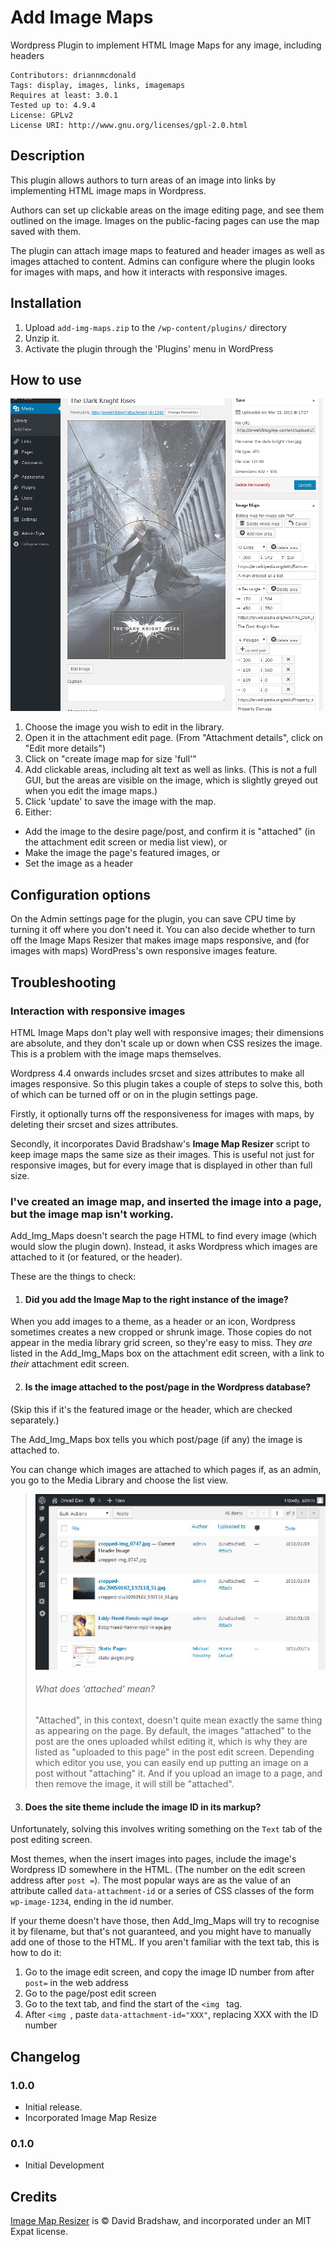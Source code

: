 # Add Image Maps ###

Wordpress Plugin to implement HTML Image Maps for any image, including headers

```
Contributors: driannmcdonald
Tags: display, images, links, imagemaps
Requires at least: 3.0.1
Tested up to: 4.9.4
License: GPLv2
License URI: http://www.gnu.org/licenses/gpl-2.0.html
```

## Description

This plugin allows authors to turn areas of an image into links by implementing 
HTML image maps in Wordpress.

Authors can set up clickable areas on the image editing page, and see 
them outlined on the image. Images on the public-facing pages can use the
map saved with them.

The plugin can attach image maps to featured and header images as well as images
attached to content. Admins can configure where the plugin looks for images 
with maps, and how it interacts with responsive images.

## Installation 

1. Upload `add-img-maps.zip` to the `/wp-content/plugins/` directory
1. Unzip it.
1. Activate the plugin through the 'Plugins' menu in WordPress

## How to use

![Example of Add_Img_Maps in use](assets/screengrab_editing.jpg)

1. Choose the image you wish to edit in the library. 
1. Open it in the attachment edit page. (From "Attachment details", click on "Edit more details")
1. Click on "create image map for size 'full'"
1. Add clickable areas, including alt text as well as links. (This is not a full GUI, but the areas are visible on the image, which is slightly greyed out when
you edit the image maps.)
1. Click 'update' to save the image with the map.
1. Either:
  * Add the image to the desire page/post, and confirm it is "attached" (in the attachment edit screen or media list view), or
  * Make the image the page's featured images, or
  * Set the image as a header
  
## Configuration options

On the Admin settings page for the plugin, you can save CPU time by turning it 
off where you don't need it. You can also decide whether to turn off the Image 
Maps Resizer that makes image maps responsive, and (for images with maps)
WordPress's own responsive images feature.

  ## Troubleshooting

### Interaction with responsive images ##

HTML Image Maps don't play well with responsive images; their dimensions are absolute, and they don't scale up or down when CSS resizes the image. This is a problem with the image maps themselves. 

Wordpress 4.4 onwards includes srcset and sizes attributes to make all images
responsive. So this plugin takes a couple of steps to solve this, both of which
can be turned off or on in the plugin settings page.

Firstly, it optionally turns off the responsiveness for images with maps, by
deleting their srcset and sizes attributes.

Secondly, it incorporates David Bradshaw's __Image Map Resizer__ script to keep
image maps the same size as their images. This is useful not just for responsive
images, but for every image that is displayed in other than full size.  
  
  
### I've created an image map, and inserted the image into a page, but the image map isn't working.

Add_Img_Maps doesn't search the page HTML to find every image (which would slow the plugin down). Instead, it asks Wordpress which images are attached to it (or featured, or the header).

These are the things to check:

1. #### Did you add the Image Map to the right instance of the image?

When you add images to a theme, as a header or an icon, Wordpress sometimes creates a new cropped or shrunk image. Those copies do not appear in the media library grid screen, so they're easy to miss. They *are* listed in the Add_Img_Maps box on the attachment edit screen, with a link to *their* attachment edit screen.

2. #### Is the image attached to the post/page in the Wordpress database?

(Skip this if it's the featured image or the header, which are checked separately.)

The Add_Img_Maps box tells you which post/page (if any) the image is attached to. 

You can change which images are attached to which pages if, as an admin, you go to the Media Library and choose the list view.

> ![Example of Media Library screen in list mode](assets/screengrab_attach.jpg)
> ###### What does 'attached' mean?
> "Attached", in this context, doesn't quite mean exactly the same thing as appearing on the page. By default, the 
> images "attached" to the post are the ones uploaded whilst editing it,
> which is why they are listed as "uploaded to this page" in 
> the post edit screen. Depending which editor you use, you can easily end up putting an image on a post without 
> "attaching" it. And if you upload an image to a page, and then remove the image, it will still be "attached".

3. #### Does the site theme include the image ID in its markup?

Unfortunately, solving this involves writing something on the `Text` tab of the post editing screen.

Most themes, when the insert images into pages, include the image's Wordpress ID somewhere in the HTML. (The number on the edit screen address after `post =`). The most popular ways are as the value of an attribute called `data-attachment-id` or a series of CSS classes of the form `wp-image-1234`, ending in the id number.

If your theme doesn't have those, then Add_Img_Maps will try to recognise it by filename, but that's not guaranteed, and you might have to manually add one of those to the HTML. If you aren't familiar with the text tab, this is how to do it:

  1. Go to the image edit screen, and copy the image ID number from after `post=` in the web address
  2. Go to the page/post edit screen
  3. Go to the text tab, and find the start of the `<img ` tag.
  4. After `<img `, paste ` data-attachment-id="XXX" `, replacing XXX with the ID number 

## Changelog 

### 1.0.0 

* Initial release.
* Incorporated Image Map Resize

### 0.1.0

* Initial Development

## Credits ##

[Image Map Resizer](https://github.com/davidjbradshaw/image-map-resizer) is 
&copy; David Bradshaw, and incorporated under an MIT Expat license.
